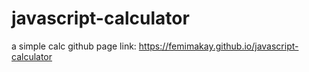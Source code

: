 # javascript-calculator
a simple calc
github page link: https://femimakay.github.io/javascript-calculator
